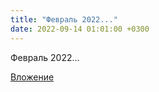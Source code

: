 ```yaml
---
title: "Февраль 2022..."
date: 2022-09-14 01:01:00 +0300
---
```


Февраль 2022...

[Вложение](https://vk.com/video41076938_456239560)
